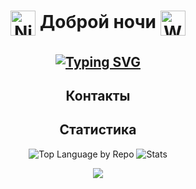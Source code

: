 <div align="center">

# <img src="https://raw.githubusercontent.com/Tarikul-Islam-Anik/Animated-Fluent-Emojis/master/Emojis/Travel%20and%20places/Night%20with%20Stars.png" alt="Night" width="40" height="40" align="center" /> Доброй ночи <img src="https://raw.githubusercontent.com/Tarikul-Islam-Anik/Animated-Fluent-Emojis/master/Emojis/Hand%20gestures/Waving%20Hand.png" alt="Waving Hand" width="40" height="40" align="center" />

[![Typing SVG](https://readme-typing-svg.herokuapp.com?font=Markdown&duration=2000&pause=500&color=FFFFFF&center=true&vCenter=true&multiline=true&random=false&width=435&height=80&lines=%D0%AF+-+%D0%90%D0%BD%D0%B4%D1%80%D0%B5%D0%B9+%D0%A2%D1%80%D1%83%D0%BD%D0%BE%D0%B2;%D0%92%D1%8B%D0%BF%D1%83%D1%81%D0%BA%D0%BD%D0%B8%D0%BA+%D0%9C%D0%93%D0%A2%D0%A3+%D0%B8%D0%BC.+%D0%9D.%D0%AD.+%D0%91%D0%B0%D1%83%D0%BC%D0%B0%D0%BD%D0%B0)](https://git.io/typing-svg)
---

## Контакты

<!-- <p>
    <a href="https://www.typescriptlang.org/" target="_blank"> <img src="https://user-images.githubusercontent.com/74038190/235294007-de441046-823e-4eff-89bf-d4df52858b65.gif" alt="YouTube" width="40" height="40"/></a>
</p> -->

## Статистика

![Top Language by Repo](https://github-profile-summary-cards.vercel.app/api/cards/repos-per-language?username=drondragons&theme=dark)
![Stats](https://github-profile-summary-cards.vercel.app/api/cards/stats?username=drondragons&theme=dark)

![](https://komarev.com/ghpvc/?username=drondragons)

</div>

